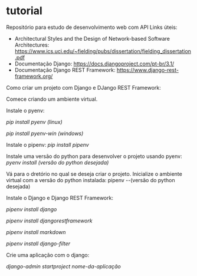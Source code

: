 # tutorial
Repositório para estudo de desenvolvimento web com API
Links úteis: 
- Architectural Styles and the Design of Network-based Software Architectures: https://www.ics.uci.edu/~fielding/pubs/dissertation/fielding_dissertation.pdf
- Documentação Django: https://docs.djangoproject.com/pt-br/3.1/
- Documentação Django REST Framework: https://www.django-rest-framework.org/

Como criar um projeto com Django e DJango REST Framework:

Comece criando um ambiente virtual.

Instale o pyenv: 

*pip install pyenv (linux)*


 *pip install pyenv-win (windows)*

Instale o pipenv:
 *pip install pipenv*

Instale uma versão do python para desenvolver o projeto usando pyenv:
*pyenv install (versão do python desejada)*

Vá para o dretório no qual se deseja criar o projeto. Inicialize o ambiente virtual com a versão do python instalada:
pipenv --(versão do python desejada)

Instale o Django e Django REST Framework:

*pipenv install django*

*pipenv install djangorestframework*

*pipenv install markdown*

*pipenv install django-filter*


Crie uma aplicação com o django:

*django-admin startproject nome-da-aplicação*

